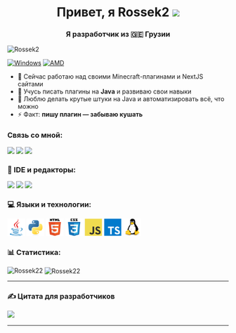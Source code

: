<h1 align="center">Привет, я Rossek2 <img src="https://user-images.githubusercontent.com/42378118/110234147-e3259600-7f4e-11eb-95be-0c4047144dea.gif" width="30"></h1>
<h3 align="center">Я разработчик из 🇬🇪 Грузии</h3>


<p algin="left">
<img src="https://komarev.com/ghpvc/?username=Rossek2&label=Profile%20views&color=0e75b6&style=flat" alt="Rossek2" />
</p>

<p align="left">
<a href="#"><img src="https://img.shields.io/badge/Windows%2010-%230079d5.svg?style=for-the-badge&logo=Windows%2011&logoColor=white" alt="Windows"></a>
<a href="#"><img src="https://img.shields.io/badge/AMD-Radeon-%23ED1C24.svg?style=for-the-badge&logo=amd&logoColor=white" alt="AMD"></a>
</p>



- 🔭 Сейчас работаю над своими Minecraft-плагинами и NextJS сайтами
- 🌱 Учусь писать плагины на **Java** и развиваю свои навыки
- 🧠 Люблю делать крутые штуки на Java и автоматизировать всё, что можно  
- ⚡ Факт: **пишу плагин — забываю кушать**

<h3 align="left">Связь со мной:</h3>
<p align="left">
<a href="https://t.me/rossek2"><img src="https://img.shields.io/badge/Telegram-2CA5E0?style=for-the-badge&logo=telegram&logoColor=white"></a>
<a href="https://github.com/Rossek22"><img src="https://img.shields.io/badge/GitHub-100000?style=for-the-badge&logo=github&logoColor=white"></a>
<a href="https://discord.com/users/755126477443301447"><img src="https://img.shields.io/badge/Discord-7289DA?style=for-the-badge&logo=discord&logoColor=white"></a>
</p>

<h3 align="left">🧰 IDE и редакторы:</h3>
<p align="left">
<a href="https://www.jetbrains.com/idea/"><img src="https://img.shields.io/badge/IntelliJIDEA-000000.svg?style=for-the-badge&logo=intellij-idea&logoColor=white"></a>
<a href="https://code.visualstudio.com/"><img src="https://img.shields.io/badge/VS%20Code-0078d7.svg?style=for-the-badge&logo=visual-studio-code&logoColor=white"></a>
<a href="https://notepad-plus-plus.org/"><img src="https://img.shields.io/badge/Notepad++-90E59A.svg?style=for-the-badge&logo=notepad%2b%2b&logoColor=black"></a>
</p>

<h3 align="left">💻 Языки и технологии:</h3>
<p align="left">
<img src="https://raw.githubusercontent.com/devicons/devicon/master/icons/java/java-original.svg" alt="Java" width="40" height="40"/>
<img src="https://raw.githubusercontent.com/devicons/devicon/master/icons/python/python-original.svg" alt="Python" width="40" height="40"/>
<img src="https://raw.githubusercontent.com/devicons/devicon/master/icons/html5/html5-original-wordmark.svg" alt="HTML" width="40" height="40"/>
<img src="https://raw.githubusercontent.com/devicons/devicon/master/icons/css3/css3-original-wordmark.svg" alt="CSS" width="40" height="40"/>
<img src="https://raw.githubusercontent.com/devicons/devicon/master/icons/javascript/javascript-original.svg" alt="JS" width="40" height="40"/>
<img src="https://raw.githubusercontent.com/devicons/devicon/master/icons/typescript/typescript-original.svg" alt="JS" width="40" height="40"/>
<img src="https://raw.githubusercontent.com/devicons/devicon/master/icons/linux/linux-original.svg" alt="Linux" width="40" height="40"/>
</p>

<h3 align="left">📊 Статистика:</h3>

<p><img align="left" src="https://github-readme-stats.vercel.app/api/top-langs?username=Rossek22&show_icons=true&locale=ru&layout=compact&theme=radical" alt="Rossek22" /></p>

<p>&nbsp;<img align="center" src="https://github-readme-stats.vercel.app/api?username=Rossek22&show_icons=true&locale=ru&theme=radical" alt="Rossek22" /></p>

---

### ✍️ Цитата для разработчиков  
![](https://quotes-github-readme.vercel.app/api?type=horizontal&theme=radical)

---
